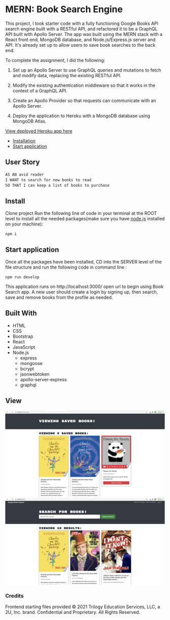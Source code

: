 # MERN: Book Search Engine

This project, I took starter code with a fully functioning Google Books API search engine built with a RESTful API, and refactored it to be a GraphQL API built with Apollo Server. The app was built using the MERN stack with a React front end, MongoDB database, and Node.js/Express.js server and API. It's already set up to allow users to save book searches to the back end. 

To complete the assignment, I did the following:

1. Set up an Apollo Server to use GraphQL queries and mutations to fetch and modify data, replacing the existing RESTful API.

2. Modify the existing authentication middleware so that it works in the context of a GraphQL API.

3. Create an Apollo Provider so that requests can communicate with an Apollo Server.

4. Deploy the application to Heroku with a MongoDB database using MongoDB Atlas.

[View deployed Heroku app here](https://desolate-taiga-28989.herokuapp.com/)
- [Installation](#install)
- [Start application](#start-application)


## User Story

```md
AS AN avid reader
I WANT to search for new books to read
SO THAT I can keep a list of books to purchase
```

## Install

Clone project
Run the following line of code in your terminal at the ROOT level to install all the needed packages(make sure you have [node.js](https://nodejs.org/en/download/) installed on your machine):

```
npm i
```

## Start application

Once all the packages have been installed, CD into the SERVER level of the file structure and run the following code in command line :

```
npm run develop
```

This application runs on http://localhost:3000/ open url to begin using Book Search app. A new user should create a login by signing up, then search, save and remove books from the profile as needed. 
## Built With

- HTML
- CSS
- Bootstrap
- React
- JavaScript
- Node.js
  - express
  - mongoose
  - bcrypt
  - jsonwebtoken
  - apollo-server-express
  - graphql

## View

![Shot-1](./images/saved-books.jpeg)
![Shot-2](./images/search-books.jpeg)

### Credits
Frontend starting files provided © 2021 Trilogy Education Services, LLC, a 2U, Inc. brand. Confidential and Proprietary. All Rights Reserved.

